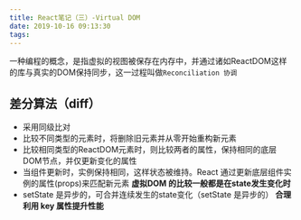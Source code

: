 ```yaml
---
title: React笔记（三）-Virtual DOM
date: 2019-10-16 09:13:30
tags:
---
```

一种编程的概念，是指虚拟的视图被保存在内存中，并通过诸如ReactDOM这样的库与真实的DOM保持同步，这一过程叫做`Reconciliation 协调`
## 差分算法（diff）
- 采用同级比对
- 比较不同类型的元素时，将删除旧元素并从零开始重构新元素
- 比较相同类型的ReactDOM元素时，则比较两者的属性，保持相同的底层DOM节点，并仅更新变化的属性
- 当组件更新时，实例保持相同，这样状态被维持。React 通过更新底层组件实例的属性(props)来匹配新元素
**虚拟DOM 的比较一般都是在state发生变化时**
- setState 是异步的，可合并连续发生的state变化（setState 是异步的）
**合理利用 key 属性提升性能**